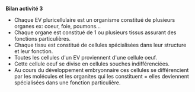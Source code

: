 **Bilan activité 3**

- Chaque EV pluricellulaire est un organisme constitué de plusieurs organes ex: coeur, foie, poumons...
- Chaque organe est constitué de 1 ou plusieurs tissus assurant des fonctions particulières.
- Chaque tissu est constitué de cellules spécialisées dans leur structure et leur fonction.
- Toutes les cellules d'un EV proviennent d'une cellule oeuf.
- Cette cellule oeuf se divise en cellules souches indifférenciées.
- Au cours du développement embryonnaire ces cellules se différencient par les molécules et les organites qui les constituent = elles deviennent spécialisées dans une fonction particulière.
